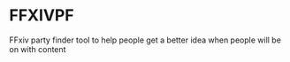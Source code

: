 # FFXIVPF
FFxiv party finder tool to help people get a better idea when people will be on with content
